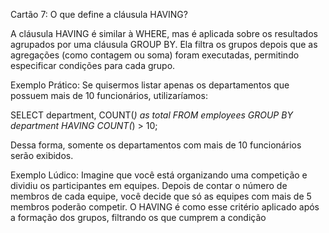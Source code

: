 Cartão 7: O que define a cláusula HAVING?

A cláusula HAVING é similar à WHERE, mas é aplicada sobre os resultados agrupados por uma cláusula GROUP BY. Ela filtra os grupos depois que as agregações (como contagem ou soma) foram executadas, permitindo especificar condições para cada grupo.

Exemplo Prático:
Se quisermos listar apenas os departamentos que possuem mais de 10 funcionários, utilizaríamos:

SELECT department, COUNT(*) as total FROM employees
GROUP BY department
HAVING COUNT(*) > 10;

Dessa forma, somente os departamentos com mais de 10 funcionários serão exibidos.

Exemplo Lúdico:
Imagine que você está organizando uma competição e dividiu os participantes em equipes. Depois de contar o número de membros de cada equipe, você decide que só as equipes com mais de 5 membros poderão competir. O HAVING é como esse critério aplicado após a formação dos grupos, filtrando os que cumprem a condição
